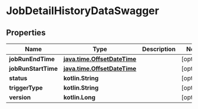 
# JobDetailHistoryDataSwagger

## Properties
| Name | Type | Description | Notes |
| ------------ | ------------- | ------------- | ------------- |
| **jobRunEndTime** | [**java.time.OffsetDateTime**](java.time.OffsetDateTime.md) |  |  [optional] |
| **jobRunStartTime** | [**java.time.OffsetDateTime**](java.time.OffsetDateTime.md) |  |  [optional] |
| **status** | **kotlin.String** |  |  [optional] |
| **triggerType** | **kotlin.String** |  |  [optional] |
| **version** | **kotlin.Long** |  |  [optional] |



